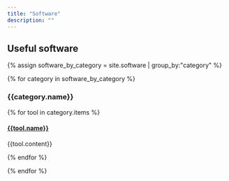 ```yaml
---
title: "Software"
description: ""
---
```


## Useful software

{% assign software_by_category = site.software | group_by:"category" %}


{% for category in software_by_category %}

### {{category.name}}

{% for tool in category.items %}
#### [{{tool.name}}]({{tool.link}})
{{tool.content}}

{% endfor %}

{% endfor %}
